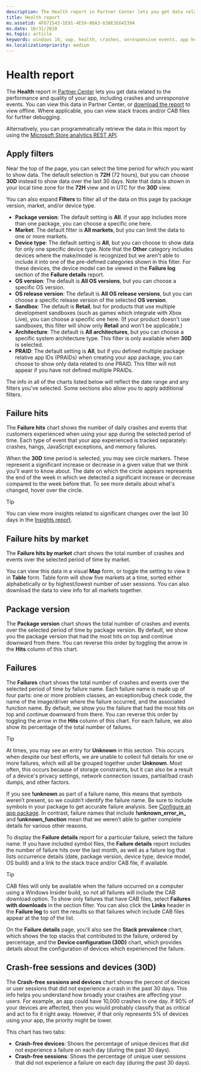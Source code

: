 ```yaml
---
description: The Health report in Partner Center lets you get data related to the performance and quality of your app, including crashes and unresponsive events.
title: Health report
ms.assetid: 4F671543-1E91-4E59-88A3-638E3E64539A
ms.date: 10/31/2018
ms.topic: article
keywords: windows 10, uwp, health, crashes, unresponsive events, app health, health data, stack trace, cab file, failure, failures, pdb, symbols
ms.localizationpriority: medium
---
```

# Health report

The **Health** report in [Partner Center](https://partner.microsoft.com/dashboard) lets you get data related to the performance and quality of your app, including crashes and unresponsive events. You can view this data in Partner Center, or [download the report](download-analytic-reports.md) to view offline. Where applicable, you can view stack traces and/or CAB files for further debugging.

Alternatively, you can programmatically retrieve the data in this report by using the [Microsoft Store analytics REST API](../monetize/access-analytics-data-using-windows-store-services.md).


## Apply filters

Near the top of the page, you can select the time period for which you want to show data. The default selection is **72H** (72 hours), but you can choose **30D** instead to show data over the last 30 days. Note that data is shown in your local time zone for the **72H** view and in UTC for the **30D** view.

You can also expand **Filters** to filter all of the data on this page by package version, market, and/or device type.

-   **Package version**: The default setting is **All**. If your app includes more than one package, you can choose a specific one here.
-   **Market**: The default filter is **All markets**, but you can limit the data to one or more markets.
-   **Device type**: The default setting is **All**, but you can choose to show data for only one specific device type. Note that the **Other** category includes devices where the make/model is recognized but we aren't able to include it into one of the pre-defined categories shown in this filter. For these devices, the device model can be viewed in the **Failure log** section of the **Failure details** report.  
-   **OS version**: The default is **All OS versions**, but you can choose a specific OS version.
-   **OS release version**: The default is **All OS release versions**, but you can choose a specific release version of the selected **OS version**.
-   **Sandbox**: The default is **Retail**, but for products that use multiple development sandboxes (such as games which integrate with Xbox Live), you can choose a specific one here. (If your product doesn't use sandboxes, this filter will show only **Retail** and won't be applicable.)
-   **Architecture**: The default is **All architectures**, but you can choose a specific system architecture type. This filter is only available when **30D** is selected.
-   **PRAID**: The default setting is **All**, but if you defined multiple package relative app IDs (PRAIDs) when creating your app package, you can choose to show only data related to one PRAID. This filter will not appear if you have not defined multiple PRAIDs.

The info in all of the charts listed below will reflect the date range and any filters you've selected. Some sections also allow you to apply additional filters.


## Failure hits

The **Failure hits** chart shows the number of daily crashes and events that customers experienced when using your app during the selected period of time. Each type of event that your app experienced is tracked separately: crashes, hangs, JavaScript exceptions, and memory failures.

When the **30D** time period is selected, you may see circle markers. These represent a significant increase or decrease in a given value that we think you'll want to know about. The date on which the circle appears represents the end of the week in which we detected a significant increase or decrease compared to the week before that. To see more details about what's changed, hover over the circle.  

> [!TIP]
> You can view more insights related to significant changes over the last 30 days in the [Insights report](insights-report.md).

## Failure hits by market

The **Failure hits by market** chart shows the total number of crashes and events over the selected period of time by market.

You can view this data in a visual **Map** form, or toggle the setting to view it in **Table** form. Table form will show five markets at a time, sorted either alphabetically or by highest/lowest number of user sessions. You can also download the data to view info for all markets together.


## Package version

The **Package version** chart shows the total number of crashes and events over the selected period of time by package version. By default, we show you the package version that had the most hits on top and continue downward from there. You can reverse this order by toggling the arrow in the **Hits** column of this chart.

## Failures

The **Failures** chart shows the total number of crashes and events over the selected period of time by failure name. Each failure name is made up of four parts: one or more problem classes, an exception/bug check code, the name of the image/driver where the failure occurred, and the associated function name. By default, we show you the failure that had the most hits on top and continue downward from there. You can reverse this order by toggling the arrow in the **Hits** column of this chart. For each failure, we also show its percentage of the total number of failures.

> [!TIP]
> At times, you may see an entry for **Unknown** in this section. This occurs when despite our best efforts, we are unable to collect full details for one or more failures, which will all be grouped together under **Unknown**. Most often, this occurs because of storage constraints, but it can also be a result of a device's privacy settings, network connection issues, partial/bad crash dumps, and other factors.
>
> If you see **!unknown** as part of a failure name, this means that symbols weren’t present, so we couldn’t identify the failure name. Be sure to include symbols in your package to get accurate failure analysis. See [Configure an app package](/windows/msix/package/packaging-uwp-apps#configure-an-app-package). In contrast, failure names that include **!unknown_error_in_** and **!unknown_function** mean that we weren’t able to gather complete details for various other reasons.

To display the **Failure details** report for a particular failure, select the failure name. If you have included symbol files, the **Failure details** report includes the number of failure hits over the last month, as well as a failure log that lists occurrence details (date, package version, device type, device model, OS build) and a link to the stack trace and/or CAB file, if available.

> [!TIP]
> CAB files will only be available when the failure occurred on a computer using a Windows Insider build, so not all failures will include the CAB download option. To show only failures that have CAB files, select **Failures with downloads** in the section filter. You can also click the **Links** header in the **Failure log** to sort the results so that failures which include CAB files appear at the top of the list.

On the **Failure details** page, you'll also see the **Stack prevalence** chart, which shows the top stacks that contributed to the failure, ordered by percentage, and the **Device configuration (30D)** chart, which provides details about the configuration of devices which experienced the failure. 


## Crash-free sessions and devices (30D)

The **Crash-free sessions and devices** chart shows the percent of devices or user sessions that did not experience a crash in the past 30 days. This info helps you understand how broadly your crashes are affecting your users. For example, an app could have 10,000 crashes in one day. If 90% of your devices are affected, then you would probably classify that as critical and act to fix it right away. However, if that only represents 5% of devices using your app, the priority might be lower.

This chart has two tabs:
- **Crash-free devices**: Shows the percentage of unique devices that did not experience a failure on each day (during the past 30 days).
- **Crash-free sessions**: Shows the percentage of unique user sessions that did not experience a failure on each day (during the past 30 days).


 

 
